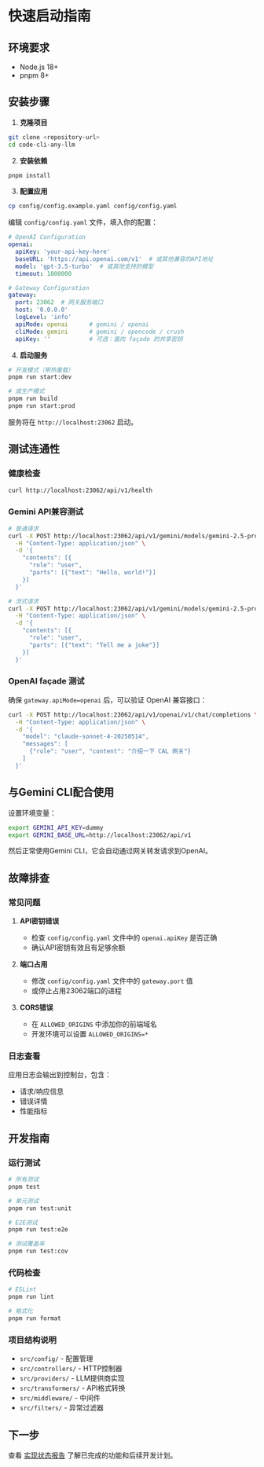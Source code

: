 # 快速启动指南

## 环境要求

- Node.js 18+
- pnpm 8+

## 安装步骤

1. **克隆项目**
```bash
git clone <repository-url>
cd code-cli-any-llm
```

2. **安装依赖**
```bash
pnpm install
```

3. **配置应用**
```bash
cp config/config.example.yaml config/config.yaml
```

编辑 `config/config.yaml` 文件，填入你的配置：
```yaml
# OpenAI Configuration
openai:
  apiKey: 'your-api-key-here'
  baseURL: 'https://api.openai.com/v1'  # 或其他兼容的API地址
  model: 'gpt-3.5-turbo'  # 或其他支持的模型
  timeout: 1800000

# Gateway Configuration
gateway:
  port: 23062  # 网关服务端口
  host: '0.0.0.0'
  logLevel: 'info'
  apiMode: openai      # gemini / openai
  cliMode: gemini      # gemini / opencode / crush
  apiKey: ''           # 可选：面向 façade 的共享密钥
```

4. **启动服务**
```bash
# 开发模式（带热重载）
pnpm run start:dev

# 或生产模式
pnpm run build
pnpm run start:prod
```

服务将在 `http://localhost:23062` 启动。

## 测试连通性

### 健康检查
```bash
curl http://localhost:23062/api/v1/health
```

### Gemini API兼容测试
```bash
# 普通请求
curl -X POST http://localhost:23062/api/v1/gemini/models/gemini-2.5-pro:generateContent \
  -H "Content-Type: application/json" \
  -d '{
    "contents": [{
      "role": "user",
      "parts": [{"text": "Hello, world!"}]
    }]
  }'

# 流式请求
curl -X POST http://localhost:23062/api/v1/gemini/models/gemini-2.5-pro:streamGenerateContent \
  -H "Content-Type: application/json" \
  -d '{
    "contents": [{
      "role": "user",
      "parts": [{"text": "Tell me a joke"}]
    }]
  }'
```

### OpenAI façade 测试
确保 `gateway.apiMode=openai` 后，可以验证 OpenAI 兼容接口：
```bash
curl -X POST http://localhost:23062/api/v1/openai/v1/chat/completions \
  -H "Content-Type: application/json" \
  -d '{
    "model": "claude-sonnet-4-20250514",
    "messages": [
      {"role": "user", "content": "介绍一下 CAL 网关"}
    ]
  }'
```

## 与Gemini CLI配合使用

设置环境变量：
```bash
export GEMINI_API_KEY=dummy
export GEMINI_BASE_URL=http://localhost:23062/api/v1
```

然后正常使用Gemini CLI，它会自动通过网关转发请求到OpenAI。

## 故障排查

### 常见问题

1. **API密钥错误**
   - 检查 `config/config.yaml` 文件中的 `openai.apiKey` 是否正确
   - 确认API密钥有效且有足够余额

2. **端口占用**
   - 修改 `config/config.yaml` 文件中的 `gateway.port` 值
   - 或停止占用23062端口的进程

3. **CORS错误**
   - 在 `ALLOWED_ORIGINS` 中添加你的前端域名
   - 开发环境可以设置 `ALLOWED_ORIGINS=*`

### 日志查看

应用日志会输出到控制台，包含：
- 请求/响应信息
- 错误详情
- 性能指标

## 开发指南

### 运行测试
```bash
# 所有测试
pnpm test

# 单元测试
pnpm run test:unit

# E2E测试
pnpm run test:e2e

# 测试覆盖率
pnpm run test:cov
```

### 代码检查
```bash
# ESLint
pnpm run lint

# 格式化
pnpm run format
```

### 项目结构说明

- `src/config/` - 配置管理
- `src/controllers/` - HTTP控制器
- `src/providers/` - LLM提供商实现
- `src/transformers/` - API格式转换
- `src/middleware/` - 中间件
- `src/filters/` - 异常过滤器

## 下一步

查看 [实现状态报告](./implementation-status.md) 了解已完成的功能和后续开发计划。
